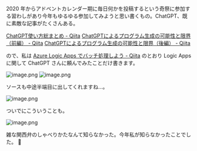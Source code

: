 2020 年からアドベントカレンダー期に毎日何かを投稿するという奇祭に参加する習わしがあり今年もゆるゆる参加してみようと思い書くもの。ChatGPT、既に素敵な記事がたくさんある。

[ChatGPT使い方総まとめ - Qiita](https://qiita.com/sakasegawa/items/82069c97a1ee011c2d1e)
[ChatGPTによるプログラム生成の可能性と限界（前編） - Qiita](https://qiita.com/autotaker1984/items/5b5ac8c01d11fbbbc4a7)
[ChatGPTによるプログラム生成の可能性と限界（後編） - Qiita](https://qiita.com/autotaker1984/items/c6769f9ea7f2df1fdeb5)

ので、私は [Azure Logic Apps でバッチ処理しよう - Qiita](https://qiita.com/e99h2121/items/a69e40d016f5df01b061) のとおり Logic Apps に関して ChatGPT さんに頼んでみたことだけ書きます。

![image.png](https://qiita-image-store.s3.ap-northeast-1.amazonaws.com/0/93824/6860d52b-56d2-1aa3-67e0-7ee80e51b176.png)
![image.png](https://qiita-image-store.s3.ap-northeast-1.amazonaws.com/0/93824/3c8cb1b1-e415-e4b3-34e6-53533c2c88eb.png)

ソースも中途半端目に出してくれますね...。

![image.png](https://qiita-image-store.s3.ap-northeast-1.amazonaws.com/0/93824/9b1ccbc8-d478-f5e4-ffc7-003ceb378cc8.png)

ついでにこういうことも。

![image.png](https://qiita-image-store.s3.ap-northeast-1.amazonaws.com/0/93824/de2ec2a0-6544-ade9-8b04-f471780e15a8.png)

雑な関西弁のしゃべりかたなんて知らなかった。今年私が知らなかったことでした。 :santa: 
